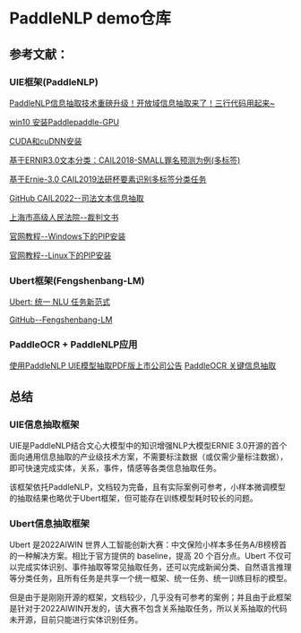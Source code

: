 # PaddleNLP demo仓库
## 参考文献：

### UIE框架(PaddleNLP)
[PaddleNLP信息抽取技术重磅升级！开放域信息抽取来了！三行代码用起来~](https://aistudio.baidu.com/aistudio/projectdetail/3914778?channelType=0&channel=0)

[win10 安装Paddlepaddle-GPU](https://aistudio.baidu.com/aistudio/projectdetail/3383520?channelType=0&channel=0)

[CUDA和cuDNN安装](https://blog.csdn.net/weixin_43082343/article/details/119043543)

[基于ERNIR3.0文本分类：CAIL2018-SMALL罪名预测为例(多标签)](https://aistudio.baidu.com/aistudio/projectdetail/4374631?channelType=0&channel=0)

[基于Ernie-3.0 CAIL2019法研杯要素识别多标签分类任务](https://aistudio.baidu.com/aistudio/projectdetail/4280922?contributionType=1)

[GitHub CAIL2022--司法文本信息抽取](https://github.com/china-ai-law-challenge/CAIL2022/tree/main/xxcq)

[上海市高级人民法院--裁判文书](http://www.hshfy.sh.cn/shfy/gweb2017/flws_list_new.jsp)

[官网教程--Windows下的PIP安装](https://www.paddlepaddle.org.cn/documentation/docs/zh/install/pip/windows-pip.html)

[官网教程--Linux下的PIP安装](https://www.paddlepaddle.org.cn/documentation/docs/zh/install/pip/linux-pip.html)

### Ubert框架(Fengshenbang-LM)

[Ubert: 统一 NLU 任务新范式](https://github.com/IDEA-CCNL/Fengshenbang-doc/blob/main/source/docs/%E4%BA%8C%E9%83%8E%E7%A5%9E%E7%B3%BB%E5%88%97/Erlangshen-Ubert-110M-Chinese.md)

[GitHub--Fengshenbang-LM](https://github.com/IDEA-CCNL/Fengshenbang-LM)

### PaddleOCR + PaddleNLP应用
[使用PaddleNLP UIE模型抽取PDF版上市公司公告](https://aistudio.baidu.com/aistudio/projectdetail/4497591?channelType=0&channel=0)
[PaddleOCR 关键信息抽取](https://github.com/PaddlePaddle/PaddleOCR/blob/release/2.6/doc/doc_ch/kie.md)

## 总结
### UIE信息抽取框架
UIE是PaddleNLP结合文心大模型中的知识增强NLP大模型ERNIE 3.0开源的首个面向通用信息抽取的产业级技术方案，不需要标注数据（或仅需少量标注数据），即可快速完成实体，关系，事件，情感等各类信息抽取任务。

该框架依托PaddleNLP，文档较为完备，且有实际案例可参考，小样本微调模型的抽取结果也略优于Ubert框架，但可能存在训练模型耗时较长的问题。
### Ubert信息抽取框架
Ubert 是2022AIWIN 世界人工智能创新大赛：中文保险小样本多任务A/B榜榜首的一种解决方案。相比于官方提供的 baseline，提高 20 个百分点。Ubert 不仅可以完成实体识别、事件抽取等常见抽取任务，还可以完成新闻分类、自然语言推理等分类任务，且所有任务是共享一个统一框架、统一任务、统一训练目标的模型。

但是由于是刚刚开源的框架，文档较少，几乎没有可参考的案例；并且由于此框架是针对于2022AIWIN开发的，该大赛不包含关系抽取任务，所以关系抽取的代码未开源，目前只能进行实体识别任务。

